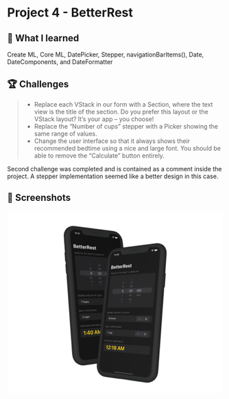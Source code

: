 # Project 4 - BetterRest

## 📝 What I learned

Create ML, Core ML, DatePicker, Stepper, navigationBarItems(), Date, DateComponents, and DateFormatter

## 🏆 Challenges

> * Replace each VStack in our form with a Section, where the text view is the title of the section. Do you prefer this layout or the VStack layout? It’s your app – you choose!
> * Replace the “Number of cups” stepper with a Picker showing the same range of values.
> * Change the user interface so that it always shows their recommended bedtime using a nice and large font. You should be able to remove the “Calculate” button entirely.

Second challenge was completed and is contained as a comment inside the project. A stepper implementation seemed like a better design in this case.

## 📸 Screenshots
<div align ="center">
<img src="/Assets/Mockup_BetterRest.png" width=800>
</div>